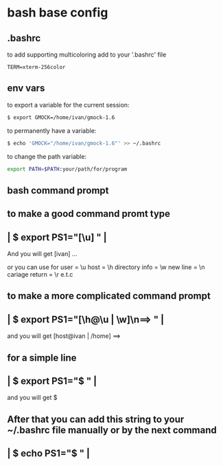 # bash base config

## .bashrc
to add supporting multicoloring add to your '.bashrc' file
```
TERM=xterm-256color
```


## env vars
to export a variable for the current session:
```sh
$ export GMOCK=/home/ivan/gmock-1.6
```

to permanently have a variable:
```sh
$ echo 'GMOCK="/home/ivan/gmock-1.6"' >> ~/.bashrc
```

to change the path variable:
```sh
export PATH=$PATH:your/path/for/program
```


 bash command prompt
 -------------

 to make a good command promt type
 ------------------------------------------------------------------------
 | $ export PS1="[\u] "							|
 ------------------------------------------------------------------------
 And you will get
 [ivan] ...

 or you can use for 
 user = \u
 host = \h
 directory info = \w
 new line = \n
 cariage return = \r
 e.t.c

 to make a more complicated command prompt
 ------------------------------------------------------------------------
 | $ export PS1="[\h@\u | \w]\n==> "					|
 ------------------------------------------------------------------------
 and you will get
 [host@ivan | /home]
 ==>

 for a simple line
 ------------------------------------------------------------------------ 
 | $ export PS1="$ "							|
 ------------------------------------------------------------------------
 and you will get
 $

 After that you can add this string to your ~/.bashrc file manually or
 by the next command
 ------------------------------------------------------------------------
 | $ echo PS1="$ "							|
 ------------------------------------------------------------------------
